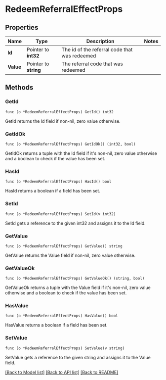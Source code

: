 # RedeemReferralEffectProps

## Properties

Name | Type | Description | Notes
------------ | ------------- | ------------- | -------------
**Id** | Pointer to **int32** | The id of the referral code that was redeemed | 
**Value** | Pointer to **string** | The referral code that was redeemed | 

## Methods

### GetId

`func (o *RedeemReferralEffectProps) GetId() int32`

GetId returns the Id field if non-nil, zero value otherwise.

### GetIdOk

`func (o *RedeemReferralEffectProps) GetIdOk() (int32, bool)`

GetIdOk returns a tuple with the Id field if it's non-nil, zero value otherwise
and a boolean to check if the value has been set.

### HasId

`func (o *RedeemReferralEffectProps) HasId() bool`

HasId returns a boolean if a field has been set.

### SetId

`func (o *RedeemReferralEffectProps) SetId(v int32)`

SetId gets a reference to the given int32 and assigns it to the Id field.

### GetValue

`func (o *RedeemReferralEffectProps) GetValue() string`

GetValue returns the Value field if non-nil, zero value otherwise.

### GetValueOk

`func (o *RedeemReferralEffectProps) GetValueOk() (string, bool)`

GetValueOk returns a tuple with the Value field if it's non-nil, zero value otherwise
and a boolean to check if the value has been set.

### HasValue

`func (o *RedeemReferralEffectProps) HasValue() bool`

HasValue returns a boolean if a field has been set.

### SetValue

`func (o *RedeemReferralEffectProps) SetValue(v string)`

SetValue gets a reference to the given string and assigns it to the Value field.


[[Back to Model list]](../README.md#documentation-for-models) [[Back to API list]](../README.md#documentation-for-api-endpoints) [[Back to README]](../README.md)


